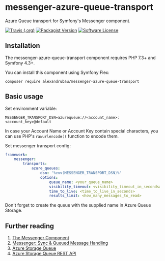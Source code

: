 # messenger-azure-queue-transport
Azure Queue transport for Symfony's Messenger component.

[![Travis (.org)](https://img.shields.io/travis/alexandrubau/messenger-azure-queue-transport?style=flat-square)](https://travis-ci.org/alexandrubau/messenger-azure-queue-transport)
[![Packagist Version](https://img.shields.io/packagist/v/alexandrubau/messenger-azure-queue-transport?style=flat-square)](https://packagist.org/packages/alexandrubau/messenger-azure-queue-transport)
[![Software License](https://img.shields.io/github/license/alexandrubau/messenger-azure-queue-transport?style=flat-square)](https://github.com/alexandrubau/messenger-azure-queue-transport/blob/master/LICENSE)

## Installation

The messenger-azure-queue-transport component requires PHP 7.3+ and Symfony 4.3+.

You can install this component using Symfony Flex:

```
composer require alexandrubau/messenger-azure-queue-transport
```

## Basic usage

Set environment variable:

```
MESSENGER_TRANSPORT_DSN=azurequeue://<account_name>:<account_key>@default
```

In case your Account Name or Account Key contain special characters, you can use PHP's `rawurlencode()` function to encode them.

Set messenger transport config:

```yaml
framework:
    messenger:
        transports:
            azure_queues:
                dsn: '%env(MESSENGER_TRANSPORT_DSN)%'
                options:
                    queue_name: <your_queue_name>
                    visibility_timeout: <visibility_timeout_in_seconds>
                    time_to_live: <time_to_live_in_seconds>
                    results_limit: <how_many_messages_to_read>
```

Don't forget to create the queue with the supplied name in Azure Queue Storage.

## Further reading

1. [The Messenger Component](https://symfony.com/doc/current/components/messenger.html)
2. [Messenger: Sync & Queued Message Handling](https://symfony.com/doc/current/messenger.html)
3. [Azure Storage Queue](https://docs.microsoft.com/en-gb/azure/storage/queues/?toc=%2fazure%2fstorage%2fqueues%2ftoc.json)
4. [Azure Storage Queue REST API](https://docs.microsoft.com/en-gb/rest/api/storageservices/queue-service-rest-api)
